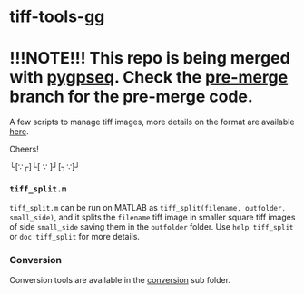 tiff-tools-gg
===

# !!!NOTE!!! This repo is being merged with [pygpseq](http://github.com/ggirelli/gpseq-img/py). Check the [pre-merge](https://github.com/ggirelli/tiff-tools-gg/tree/pre-merge) branch for the pre-merge code.

A few scripts to manage tiff images, more details on the format are available [here](http://www.fileformat.info/format/tiff/egff.htm).

Cheers!

└[∵┌]└[ ∵ ]┘[┐∵]┘

### `tiff_split.m`

`tiff_split.m` can be run on MATLAB as `tiff_split(filename, outfolder, small_side)`, and it splits the `filename` tiff image in smaller square tiff images of side `small_side` saving them in the `outfolder` folder. Use `help tiff_split` or `doc tiff_split` for more details.

### Conversion

Conversion tools are available in the [conversion](src/conversion/) sub folder.
